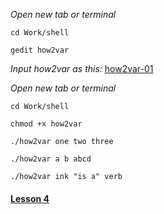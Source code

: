*Open new tab or terminal*

`cd Work/shell`

`gedit how2var`

*Input how2var as this:* [how2var-01](https://github.com/inkVerb/pinker/blob/master/101-shell/how2var-01)

*Open new tab or terminal*

`cd Work/shell`

`chmod +x how2var`

`./how2var one two three`

`./how2var a b abcd`

`./how2var ink "is a" verb`

#### [Lesson 4](https://github.com/inkVerb/pinker/blob/master/101-shell/Lesson-04.md)
